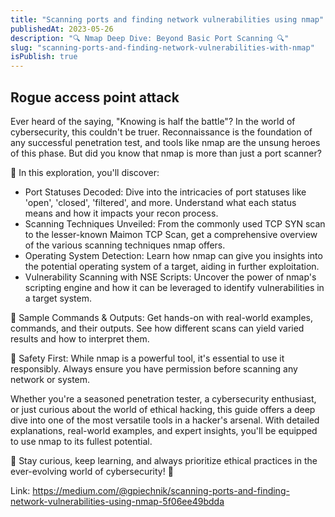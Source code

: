 ```yaml
---
title: "Scanning ports and finding network vulnerabilities using nmap"
publishedAt: 2023-05-26
description: "🔍 Nmap Deep Dive: Beyond Basic Port Scanning 🔍"
slug: "scanning-ports-and-finding-network-vulnerabilities-with-nmap"
isPublish: true
---
```


## Rogue access point attack

Ever heard of the saying, "Knowing is half the battle"? In the world of cybersecurity, this couldn't be truer. Reconnaissance is the foundation of any successful penetration test, and tools like nmap are the unsung heroes of this phase. But did you know that nmap is more than just a port scanner?

🚀 In this exploration, you'll discover:

- Port Statuses Decoded: Dive into the intricacies of port statuses like 'open', 'closed', 'filtered', and more. Understand what each status means and how it impacts your recon process.
- Scanning Techniques Unveiled: From the commonly used TCP SYN scan to the lesser-known Maimon TCP Scan, get a comprehensive overview of the various scanning techniques nmap offers.
- Operating System Detection: Learn how nmap can give you insights into the potential operating system of a target, aiding in further exploitation.
- Vulnerability Scanning with NSE Scripts: Uncover the power of nmap's scripting engine and how it can be leveraged to identify vulnerabilities in a target system.

📌 Sample Commands & Outputs: Get hands-on with real-world examples, commands, and their outputs. See how different scans can yield varied results and how to interpret them.

🔐 Safety First: While nmap is a powerful tool, it's essential to use it responsibly. Always ensure you have permission before scanning any network or system.

Whether you're a seasoned penetration tester, a cybersecurity enthusiast, or just curious about the world of ethical hacking, this guide offers a deep dive into one of the most versatile tools in a hacker's arsenal. With detailed explanations, real-world examples, and expert insights, you'll be equipped to use nmap to its fullest potential.

🔗 Stay curious, keep learning, and always prioritize ethical practices in the ever-evolving world of cybersecurity! 🔗

Link: https://medium.com/@gpiechnik/scanning-ports-and-finding-network-vulnerabilities-using-nmap-5f06ee49bdda